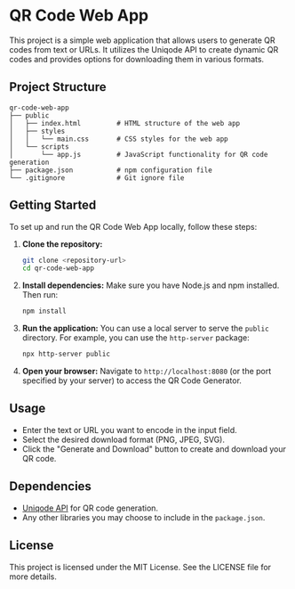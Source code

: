 # QR Code Web App

This project is a simple web application that allows users to generate QR codes from text or URLs. It utilizes the Uniqode API to create dynamic QR codes and provides options for downloading them in various formats.

## Project Structure

```
qr-code-web-app
├── public
│   ├── index.html         # HTML structure of the web app
│   ├── styles
│   │   └── main.css       # CSS styles for the web app
│   └── scripts
│       └── app.js         # JavaScript functionality for QR code generation
├── package.json           # npm configuration file
└── .gitignore             # Git ignore file
```

## Getting Started

To set up and run the QR Code Web App locally, follow these steps:

1. **Clone the repository:**
   ```bash
   git clone <repository-url>
   cd qr-code-web-app
   ```

2. **Install dependencies:**
   Make sure you have Node.js and npm installed. Then run:
   ```bash
   npm install
   ```

3. **Run the application:**
   You can use a local server to serve the `public` directory. For example, you can use the `http-server` package:
   ```bash
   npx http-server public
   ```

4. **Open your browser:**
   Navigate to `http://localhost:8080` (or the port specified by your server) to access the QR Code Generator.

## Usage

- Enter the text or URL you want to encode in the input field.
- Select the desired download format (PNG, JPEG, SVG).
- Click the "Generate and Download" button to create and download your QR code.

## Dependencies

- [Uniqode API](https://uniqode.com) for QR code generation.
- Any other libraries you may choose to include in the `package.json`.

## License

This project is licensed under the MIT License. See the LICENSE file for more details.